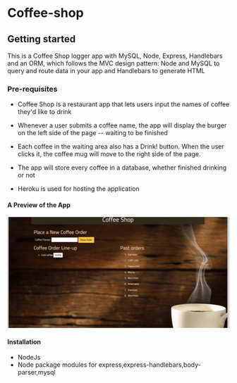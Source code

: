 # Coffee-shop
## Getting started
This is a Coffee Shop logger app with MySQL, Node, Express, Handlebars and an ORM, which follows the MVC design pattern: 
Node and MySQL to query and route data in your app and Handlebars to generate HTML

### Pre-requisites
* Coffee Shop is a restaurant app that lets users input the names of coffee they'd like to drink
* Whenever a user submits a coffee name, the app will display the burger on the left side of the page -- waiting to be finished
* Each coffee in the waiting area also has a Drink! button. When the user clicks it, the coffee mug will move to the right side of the page.
* The app will store every coffee in a database, whether finished drinking or not
        
* Heroku is used for hosting the application
#### A Preview of the App
![demo](public/assets/img/screenshot.png)

#### Installation
* NodeJs
* Node package modules for express,express-handlebars,body-parser,mysql
